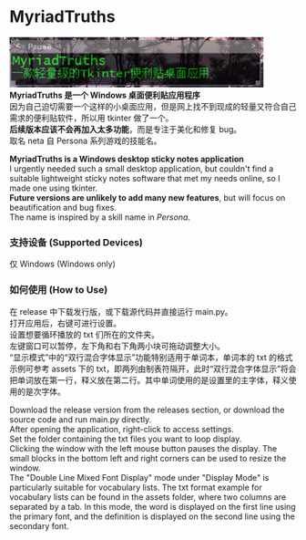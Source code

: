 # MyriadTruths
![image](https://github.com/Cookiesukaze/MyriadTruths/blob/main/assets/sample_img.png?raw=true) </br>
**MyriadTruths 是一个 Windows 桌面便利贴应用程序** </br>
因为自己迫切需要一个这样的小桌面应用，但是网上找不到现成的轻量又符合自己需求的便利贴软件，所以用 tkinter 做了一个。</br>
**后续版本应该不会再加入太多功能**，而是专注于美化和修复 bug。</br>
取名 neta 自 Persona 系列游戏的技能名。</br>

**MyriadTruths is a Windows desktop sticky notes application**</br>
I urgently needed such a small desktop application, but couldn't find a suitable lightweight sticky notes software that met my needs online, so I made one using tkinter.</br>
**Future versions are unlikely to add many new features**, but will focus on beautification and bug fixes.</br>
The name is inspired by a skill name in _Persona_.</br>

### 支持设备 (Supported Devices)
仅 Windows (Windows only)

### 如何使用 (How to Use)
在 release 中下载发行版，或下载源代码并直接运行 main.py。</br>
打开应用后，右键可进行设置。</br>
设置想要循环播放的 txt 们所在的文件夹。</br>
左键窗口可以暂停，左下角和右下角两小块可拖动调整大小。</br>
“显示模式”中的“双行混合字体显示”功能特别适用于单词本，单词本的 txt 的格式示例可参考 assets 下的 txt，即两列由制表符隔开，此时“双行混合字体显示”将会把单词放在第一行，释义放在第二行。其中单词使用的是设置里的主字体，释义使用的是次字体。</br>

Download the release version from the releases section, or download the source code and run main.py directly.</br>
After opening the application, right-click to access settings.</br>
Set the folder containing the txt files you want to loop display.</br>
Clicking the window with the left mouse button pauses the display. The small blocks in the bottom left and right corners can be used to resize the window.</br>
The "Double Line Mixed Font Display" mode under "Display Mode" is particularly suitable for vocabulary lists. The txt format example for vocabulary lists can be found in the assets folder, where two columns are separated by a tab. In this mode, the word is displayed on the first line using the primary font, and the definition is displayed on the second line using the secondary font.</br>
